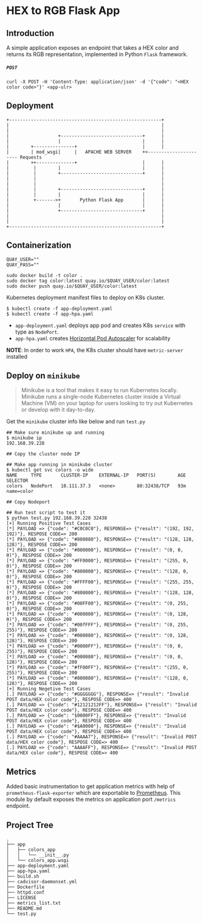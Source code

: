 # HEX to RGB Flask App
## Introduction
A simple application exposes an endpoint that takes a HEX color and returns its RGB representation, implemented in Python `Flask` framework. 

##### `POST`

`curl -X POST -H 'Content-Type: application/json' -d '{"code": "<HEX color code>"}' <app-ulr>`

## Deployment

```
+--------------------------------------------------------+
|                                                        |
|                                                        |
|                  +------------------------------+      |
|                  |                              |      |
|        +---------------+                        |      |
|        | mod_wsgi|     |   APACHE WEB SERVER    +<---------------------- Requests
|        ++--------------+                        |      |
|         |        |                              |      |
|         |        +------------------------------+      |
|         |                                              |
|         |                                              |
|         |        +------------------------------+      |
|         |        |                              |      |
|         +------->+       Python Flask App       |      |
|                  |                              |      |
|                  +------------------------------+      |
|                                                        |
|                                                        |
+--------------------------------------------------------+
```

## Containerization
```
QUAY_USER=""
QUAY_PASS=""

sudo docker build -t color .
sudo docker tag color:latest quay.io/$QUAY_USER/color:latest
sudo docker push quay.io/$QUAY_USER/color:latest
```

Kubernetes deployment manifest files to deploy on K8s cluster.
```
$ kubectl create -f app-deployment.yaml
$ kubectl create -f app-hpa.yaml
```

* `app-deployment.yaml` deploys app pod and creates K8s `service` with type as `NodePort`.
* `app-hpa.yaml` creates [Horizontal Pod Autoscaler](https://kubernetes.io/docs/tasks/run-application/horizontal-pod-autoscale/) for scalability 

**NOTE**: In order to work `HPA`, the K8s cluster should have `metric-server` installed

## Deploy on `minikube`
> Minikube is a tool that makes it easy to run Kubernetes locally. Minikube runs a single-node Kubernetes cluster inside a Virtual Machine (VM) on your laptop for users looking to try out Kubernetes or develop with it day-to-day.
 

Get the `minikube` cluster info like below and run `test.py`
```
## Make sure minikube up and running
$ minikube ip
192.168.39.228

## Copy the cluster node IP

## Make app running in minikube cluster
$ kubectl get svc colors -o wide
NAME     TYPE       CLUSTER-IP    EXTERNAL-IP   PORT(S)        AGE   SELECTOR
colors   NodePort   10.111.37.3   <none>        80:32438/TCP   93m   name=color

## Copy Nodeport

## Run test script to test it
$ python test.py 192.168.39.228 32438
[+] Running Positive Test Cases
[*] PAYLOAD => {"code": "#C0C0C0"}, RESPONSE=> {"result": "(192, 192, 192)"}, RESPOSE CODE=> 200
[*] PAYLOAD => {"code": "#808080"}, RESPONSE=> {"result": "(128, 128, 128)"}, RESPOSE CODE=> 200
[*] PAYLOAD => {"code": "#000000"}, RESPONSE=> {"result": "(0, 0, 0)"}, RESPOSE CODE=> 200
[*] PAYLOAD => {"code": "#FF0000"}, RESPONSE=> {"result": "(255, 0, 0)"}, RESPOSE CODE=> 200
[*] PAYLOAD => {"code": "#800000"}, RESPONSE=> {"result": "(128, 0, 0)"}, RESPOSE CODE=> 200
[*] PAYLOAD => {"code": "#FFFF00"}, RESPONSE=> {"result": "(255, 255, 0)"}, RESPOSE CODE=> 200
[*] PAYLOAD => {"code": "#808000"}, RESPONSE=> {"result": "(128, 128, 0)"}, RESPOSE CODE=> 200
[*] PAYLOAD => {"code": "#00FF00"}, RESPONSE=> {"result": "(0, 255, 0)"}, RESPOSE CODE=> 200
[*] PAYLOAD => {"code": "#008000"}, RESPONSE=> {"result": "(0, 128, 0)"}, RESPOSE CODE=> 200
[*] PAYLOAD => {"code": "#00fFFF"}, RESPONSE=> {"result": "(0, 255, 255)"}, RESPOSE CODE=> 200
[*] PAYLOAD => {"code": "#008080"}, RESPONSE=> {"result": "(0, 128, 128)"}, RESPOSE CODE=> 200
[*] PAYLOAD => {"code": "#0000FF"}, RESPONSE=> {"result": "(0, 0, 255)"}, RESPOSE CODE=> 200
[*] PAYLOAD => {"code": "#000080"}, RESPONSE=> {"result": "(0, 0, 128)"}, RESPOSE CODE=> 200
[*] PAYLOAD => {"code": "#fF00FF"}, RESPONSE=> {"result": "(255, 0, 255)"}, RESPOSE CODE=> 200
[*] PAYLOAD => {"code": "#800080"}, RESPONSE=> {"result": "(128, 0, 128)"}, RESPOSE CODE=> 200
[+] Running Negetive Test Cases
[.] PAYLOAD => {"code": "#GGGGGGG"}, RESPONSE=> {"result": "Invalid POST data/HEX color code"}, RESPOSE CODE=> 400
[.] PAYLOAD => {"code": "#12121212FF"}, RESPONSE=> {"result": "Invalid POST data/HEX color code"}, RESPOSE CODE=> 400
[.] PAYLOAD => {"code": "$0000FF"}, RESPONSE=> {"result": "Invalid POST data/HEX color code"}, RESPOSE CODE=> 400
[.] PAYLOAD => {"code": "#$A0000"}, RESPONSE=> {"result": "Invalid POST data/HEX color code"}, RESPOSE CODE=> 400
[.] PAYLOAD => {"code": "#AAAA7"}, RESPONSE=> {"result": "Invalid POST data/HEX color code"}, RESPOSE CODE=> 400
[.] PAYLOAD => {"code": "AAAAFF"}, RESPONSE=> {"result": "Invalid POST data/HEX color code"}, RESPOSE CODE=> 400

```

## Metrics
Added basic instrumentation to get application metrics with help of `prometheus-flask-exporter` which are exportable to [Prometheus](https://prometheus.io/). This module by default exposes the metrics on application port `/metrics` endpoint.

## Project Tree
```
.
├── app
│   ├── colors_app
│   │   └── __init__.py
│   └── colors_app.wsgi
├── app-deployment.yaml
├── app-hpa.yaml
├── build.sh
├── cadvisor-daemonset.yml
├── Dockerfile
├── httpd.conf
├── LICENSE
├── metrics_list.txt
├── README.md
└── test.py

```

